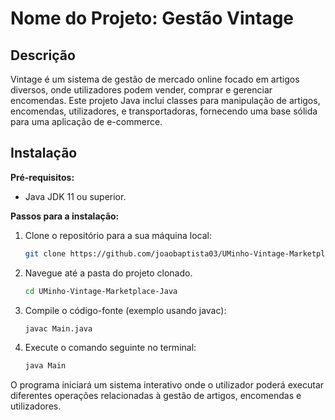 # Nome do Projeto: Gestão Vintage

## Descrição

Vintage é um sistema de gestão de mercado online focado em artigos diversos, onde utilizadores podem vender, comprar e gerenciar encomendas. Este projeto Java inclui classes para manipulação de artigos, encomendas, utilizadores, e transportadoras, fornecendo uma base sólida para uma aplicação de e-commerce.

## Instalação

**Pré-requisitos:**
- Java JDK 11 ou superior.

**Passos para a instalação:**
1. Clone o repositório para a sua máquina local:
   ```bash
   git clone https://github.com/joaobaptista03/UMinho-Vintage-Marketplace-Java
    ```
2. Navegue até a pasta do projeto clonado.
    ```bash
   cd UMinho-Vintage-Marketplace-Java
    ```

3. Compile o código-fonte (exemplo usando javac):
    ```bash
   javac Main.java
    ```

4. Execute o comando seguinte no terminal:
    ```bash
   java Main
    ```

O programa iniciará um sistema interativo onde o utilizador poderá executar diferentes operações relacionadas à gestão de artigos, encomendas e utilizadores.
